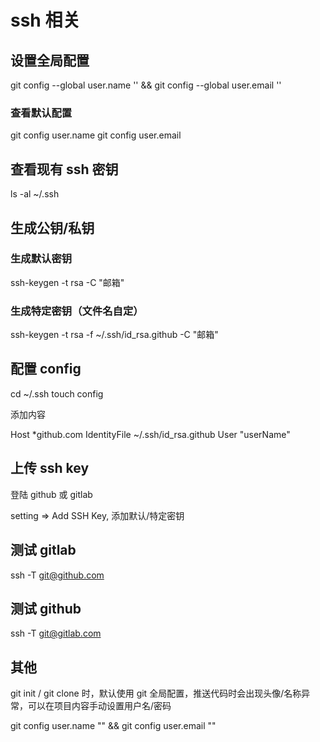 # ssh 相关

## 设置全局配置

git config --global user.name '' && git config --global user.email ''

### 查看默认配置

git config user.name
git config user.email

## 查看现有 ssh 密钥

ls -al ~/.ssh

## 生成公钥/私钥

### 生成默认密钥

ssh-keygen -t rsa -C "邮箱"

### 生成特定密钥（文件名自定）

ssh-keygen -t rsa -f ~/.ssh/id_rsa.github -C "邮箱"

## 配置 config

cd ~/.ssh
touch config

添加内容

Host \*github.com
IdentityFile ~/.ssh/id_rsa.github
User "userName"

## 上传 ssh key

登陆 github 或 gitlab

setting => Add SSH Key, 添加默认/特定密钥

## 测试 gitlab

ssh -T git@github.com

## 测试 github

ssh -T git@gitlab.com

## 其他

git init / git clone 时，默认使用 git 全局配置，推送代码时会出现头像/名称异常，可以在项目内容手动设置用户名/密码

git config user.name "" && git config user.email ""
